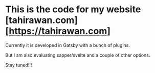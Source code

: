 # This is the code for my website [tahirawan.com] [https://tahirawan.com]

Currently it is developed in Gatsby with a bunch of plugins.

But I am also evaluating sapper/svelte and a couple of other options.

Stay tuned!!!
